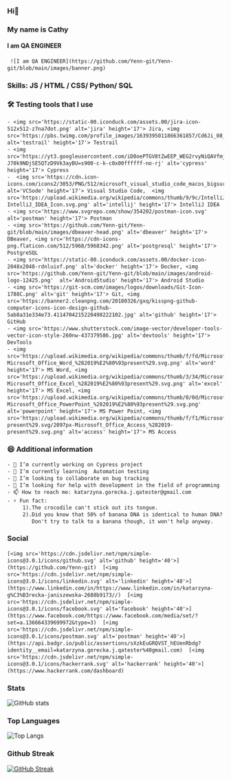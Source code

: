### Hi👋

### My name is Cathy

#### I am QA ENGINEER
<!-- ![I am QA ENGINEER](https://github.com/Yenn-git/Yenn-git/blob/main/images/template.png) -->
     ![I am QA ENGINEER](https://github.com/Yenn-git/Yenn-git/blob/main/images/banner.png)

### Skills:  JS / HTML / CSS/ Python/ SQL

### 🛠  Testing tools that I use

    - <img src='https://static-00.iconduck.com/assets.00/jira-icon-512x512-z7na7dot.png' alt='jira' height='17'> Jira, <img src='https://pbs.twimg.com/profile_images/1639395011866361857/Cd6Ji_08_400x400.jpg' alt='testrail' height='17'> Testrail
    - <img src='https://yt3.googleusercontent.com/iD0oePTGV8tZwEEP_WEG2rvyNiQAVfmjhawFMCj17ARjjmw-J70k9NDjSE5QTzD9Vk3ayBU=s900-c-k-c0x00ffffff-no-rj' alt='cypress' height='17'> Cypress
    -  <img src='https://cdn.icon-icons.com/icons2/3053/PNG/512/microsoft_visual_studio_code_macos_bigsur_icon_189957.png' alt='VCSode' height='17'> Visual Studio Code,  <img src='https://upload.wikimedia.org/wikipedia/commons/thumb/9/9c/IntelliJ_IDEA_Icon.svg/1024px-IntelliJ_IDEA_Icon.svg.png' alt='intellij' height='17'> IntelliJ IDEA
    - <img src='https://www.svgrepo.com/show/354202/postman-icon.svg' alt='postman' height='17'> Postman
    - <img src='https://github.com/Yenn-git/Yenn-git/blob/main/images/dbeaver-head.png' alt='dbeaver' height='17'> DBeaver, <img src='https://cdn-icons-png.flaticon.com/512/5968/5968342.png' alt='postgresql' height='17'> PostgreSQL
    - <img src='https://static-00.iconduck.com/assets.00/docker-icon-2048x2048-rdnluixf.png' alt='docker' height='17'> Docker, <img src='https://github.com/Yenn-git/Yenn-git/blob/main/images/android-logo-12425.png'  alt='AndroidStudio' height='17'> Android Studio
    - <img src='https://git-scm.com/images/logos/downloads/Git-Icon-1788C.png' alt='git' height='17'> Git, <img src='https://banner2.cleanpng.com/20180326/gxq/kisspng-github-computer-icons-icon-design-github-5ab8a31e334e73.4114704215220498222102.jpg' alt='github' height='17'> GitHub
    - <img src='https://www.shutterstock.com/image-vector/developer-tools-vector-icon-style-260nw-437379586.jpg' alt='devtools' height='17'> DevTools
    - <img src='https://upload.wikimedia.org/wikipedia/commons/thumb/f/fd/Microsoft_Office_Word_%282019%E2%80%93present%29.svg/2203px-Microsoft_Office_Word_%282019%E2%80%93present%29.svg.png' alt='word' height='17'> MS Word, <img src='https://upload.wikimedia.org/wikipedia/commons/thumb/3/34/Microsoft_Office_Excel_%282019%E2%80%93present%29.svg/1101px-Microsoft_Office_Excel_%282019%E2%80%93present%29.svg.png' alt='excel' height='17'> MS Excel, <img src='https://upload.wikimedia.org/wikipedia/commons/thumb/0/0d/Microsoft_Office_PowerPoint_%282019%E2%80%93present%29.svg/512px-Microsoft_Office_PowerPoint_%282019%E2%80%93present%29.svg.png' alt='powerpoint' height='17'> MS Power Point, <img src='https://upload.wikimedia.org/wikipedia/commons/thumb/f/f1/Microsoft_Office_Access_%282019-present%29.svg/2097px-Microsoft_Office_Access_%282019-present%29.svg.png' alt='access' height='17'> MS Access

### 😄   Additional information

    - 🔭 I’m currently working on Cypress project 
    - 🌱 I’m currently learning  Automation testing 
    - 👯 I’m looking to collaborate on bug tracking 
    - 🤔 I’m looking for help with development in the field of programming 
    - 📫 How to reach me: katarzyna.gorecka.j.qatester@gmail.com 
    - ⚡ Fun fact: 
         1).The crocodile can't stick out its tongue.  
         2).Did you know that 50% of banana DNA is identical to human DNA? 
            Don't try to talk to a banana though, it won't help anyway. 

### Social

    [<img src='https://cdn.jsdelivr.net/npm/simple-icons@3.0.1/icons/github.svg' alt='github' height='40'>](https://github.com/Yenn-git)  [<img src='https://cdn.jsdelivr.net/npm/simple-icons@3.0.1/icons/linkedin.svg' alt='linkedin' height='40'>](https://www.linkedin.com/in/https://www.linkedin.com/in/katarzyna-g%C3%B3recka-janiszewska-2688b9173//)  [<img src='https://cdn.jsdelivr.net/npm/simple-icons@3.0.1/icons/facebook.svg' alt='facebook' height='40'>](https://www.facebook.com/https://www.facebook.com/media/set/?set=a.136664339699972&type=3)  [<img src='https://cdn.jsdelivr.net/npm/simple-icons@3.0.1/icons/postman.svg' alt='postman' height='40'>](https://api.badgr.io/public/assertions/sXzkEuGRQVST_hEUenRbdg?identity__email=katarzyna.gorecka.j.qatester%40gmail.com)  [<img src='https://cdn.jsdelivr.net/npm/simple-icons@3.0.1/icons/hackerrank.svg' alt='hackerrank' height='40'>](https://www.hackerrank.com/dashboard)  

### Stats

<!-- ![Top Langs](https://github-readme-stats.vercel.app/api/top-langs/?username=Yenn-git) -->

<!-- ![GitHub stats](https://github-readme-stats.vercel.app/api?username=Yenn-git&show_icons=true&count_private=true)   -->
![GitHub stats](https://github-readme-stats.vercel.app/api?username=Yenn-git&theme=shadow_red&show_icons=true)

### Top Languages

![Top Langs](https://github-readme-stats.vercel.app/api/top-langs/?username=Yenn-git&theme=tokyonight&show_icons=true)

### Github Streak

[![GitHub Streak](https://streak-stats.demolab.com?user=Yenn-git&theme=shadow-red)](https://git.io/streak-stats)

<!-- ### Github Trophies : -->

<!-- [![trophy](https://github-profile-trophy.vercel.app/?username=Yenn-git)](https://github-profile-trophy.vercel.app/?username=ryo-ma&theme=matrix) -->